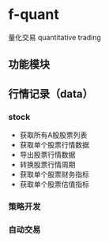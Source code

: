 # f-quant
量化交易 quantitative trading

## 功能模块


## 行情记录（data）

### stock
- 获取所有A股股票列表
- 获取单个股票行情数据
- 导出股票行情数据
- 转换股票行情周期
- 获取单个股票财务指标
- 获取单个股票估值指标

### 策略开发

### 自动交易